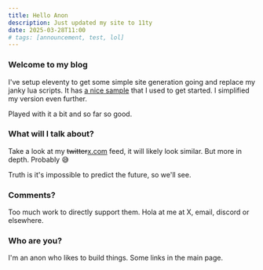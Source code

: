 ```yaml
---
title: Hello Anon
description: Just updated my site to 11ty
date: 2025-03-28T11:00
# tags: [announcement, test, lol]
---
```


### Welcome to my blog

I've setup eleventy to get some simple site generation going and replace my janky lua scripts. It has [a nice sample](https://github.com/11ty/eleventy-base-blog) that I used to get started. I simplified my version even further.

Played with it a bit and so far so good.

### What will I talk about?

Take a look at my ~~twitter~~[x.com](https://x.com/morew4rd) feed, it will likely look similar. But more in depth. Probably 😅

Truth is it's impossible to predict the future, so we'll see.

### Comments?

Too much work to directly support them. Hola at me at X, email, discord or elsewhere.

### Who are you?

I'm an anon who likes to build things. Some links in the main page.

